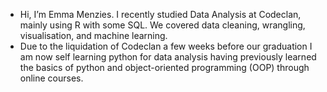 - Hi, I’m Emma Menzies. I recently studied Data Analysis at Codeclan, mainly using R with some SQL. We covered data cleaning, wrangling, visualisation, and machine learning.
- Due to the liquidation of Codeclan a few weeks before our graduation I am now self learning python for data analysis having previously learned the basics of python and object-oriented programming (OOP) through online courses.

<!---
Emmz900/Emmz900 is a ✨ special ✨ repository because its `README.md` (this file) appears on your GitHub profile.
You can click the Preview link to take a look at your changes.
--->
